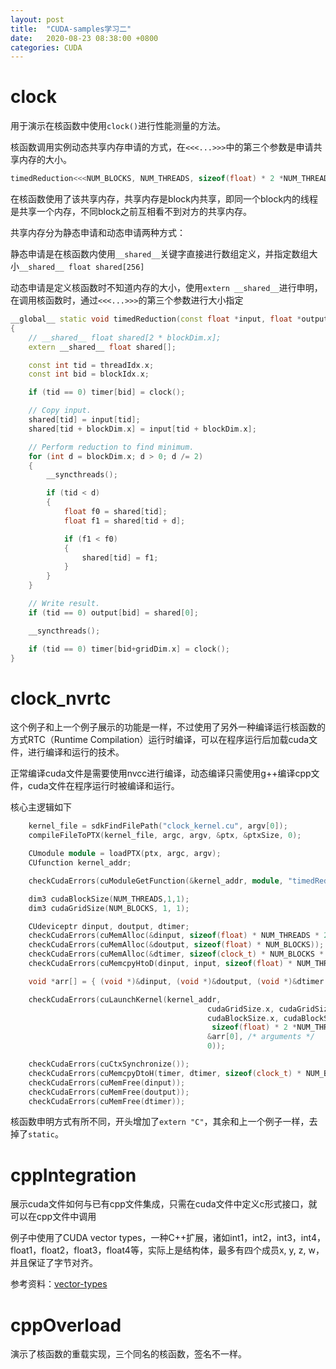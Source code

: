 ```yaml
---
layout: post
title:  "CUDA-samples学习二"
date:   2020-08-23 08:38:00 +0800
categories: CUDA
---
```


# clock

用于演示在核函数中使用`clock()`进行性能测量的方法。

核函数调用实例动态共享内存申请的方式，在`<<<...>>>`中的第三个参数是申请共享内存的大小。

```c++
timedReduction<<<NUM_BLOCKS, NUM_THREADS, sizeof(float) * 2 *NUM_THREADS>>>(dinput, doutput, dtimer);
```

在核函数使用了该共享内存，共享内存是block内共享，即同一个block内的线程是共享一个内存，不同block之前互相看不到对方的共享内存。

共享内存分为静态申请和动态申请两种方式：

静态申请是在核函数内使用`__shared__`关键字直接进行数组定义，并指定数组大小`__shared__ float shared[256]`

动态申请是定义核函数时不知道内存的大小，使用`extern __shared__`进行申明，在调用核函数时，通过`<<<...>>>`的第三个参数进行大小指定

```c++
__global__ static void timedReduction(const float *input, float *output, clock_t *timer)
{
    // __shared__ float shared[2 * blockDim.x];
    extern __shared__ float shared[];

    const int tid = threadIdx.x;
    const int bid = blockIdx.x;

    if (tid == 0) timer[bid] = clock();

    // Copy input.
    shared[tid] = input[tid];
    shared[tid + blockDim.x] = input[tid + blockDim.x];

    // Perform reduction to find minimum.
    for (int d = blockDim.x; d > 0; d /= 2)
    {
        __syncthreads();

        if (tid < d)
        {
            float f0 = shared[tid];
            float f1 = shared[tid + d];

            if (f1 < f0)
            {
                shared[tid] = f1;
            }
        }
    }

    // Write result.
    if (tid == 0) output[bid] = shared[0];

    __syncthreads();

    if (tid == 0) timer[bid+gridDim.x] = clock();
}
```

# clock_nvrtc

这个例子和上一个例子展示的功能是一样，不过使用了另外一种编译运行核函数的方式RTC（Runtime Compilation）运行时编译，可以在程序运行后加载cuda文件，进行编译和运行的技术。

正常编译cuda文件是需要使用nvcc进行编译，动态编译只需使用g++编译cpp文件，cuda文件在程序运行时被编译和运行。

核心主逻辑如下

```c++
    kernel_file = sdkFindFilePath("clock_kernel.cu", argv[0]);
    compileFileToPTX(kernel_file, argc, argv, &ptx, &ptxSize, 0);

    CUmodule module = loadPTX(ptx, argc, argv);
    CUfunction kernel_addr;

    checkCudaErrors(cuModuleGetFunction(&kernel_addr, module, "timedReduction"));

    dim3 cudaBlockSize(NUM_THREADS,1,1);
    dim3 cudaGridSize(NUM_BLOCKS, 1, 1);

    CUdeviceptr dinput, doutput, dtimer;
    checkCudaErrors(cuMemAlloc(&dinput, sizeof(float) * NUM_THREADS * 2));
    checkCudaErrors(cuMemAlloc(&doutput, sizeof(float) * NUM_BLOCKS));
    checkCudaErrors(cuMemAlloc(&dtimer, sizeof(clock_t) * NUM_BLOCKS * 2));
    checkCudaErrors(cuMemcpyHtoD(dinput, input, sizeof(float) * NUM_THREADS * 2));

    void *arr[] = { (void *)&dinput, (void *)&doutput, (void *)&dtimer };

    checkCudaErrors(cuLaunchKernel(kernel_addr,
                                            cudaGridSize.x, cudaGridSize.y, cudaGridSize.z, /* grid dim */
                                            cudaBlockSize.x, cudaBlockSize.y, cudaBlockSize.z, /* block dim */
                                             sizeof(float) * 2 *NUM_THREADS,0, /* shared mem, stream */
                                            &arr[0], /* arguments */
                                            0));

    checkCudaErrors(cuCtxSynchronize());
    checkCudaErrors(cuMemcpyDtoH(timer, dtimer, sizeof(clock_t) * NUM_BLOCKS * 2));
    checkCudaErrors(cuMemFree(dinput));
    checkCudaErrors(cuMemFree(doutput));
    checkCudaErrors(cuMemFree(dtimer));
```

核函数申明方式有所不同，开头增加了`extern "C"`，其余和上一个例子一样，去掉了`static`。

# cppIntegration

展示cuda文件如何与已有cpp文件集成，只需在cuda文件中定义c形式接口，就可以在cpp文件中调用

例子中使用了CUDA vector types，一种C++扩展，诸如int1，int2，int3，int4，float1，float2，float3，float4等，实际上是结构体，最多有四个成员x, y, z, w，并且保证了字节对齐。

参考资料：[vector-types](https://docs.nvidia.com/cuda/cuda-c-programming-guide/index.html#vector-types)


# cppOverload

演示了核函数的重载实现，三个同名的核函数，签名不一样。